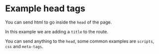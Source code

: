 # Example head tags

You can send html to go inside the `head` of the page. 

In this example we are adding a `title` to the route.

You can send anything to the `head`, some common examples are `scripts`, `css` and `meta-tags`.
